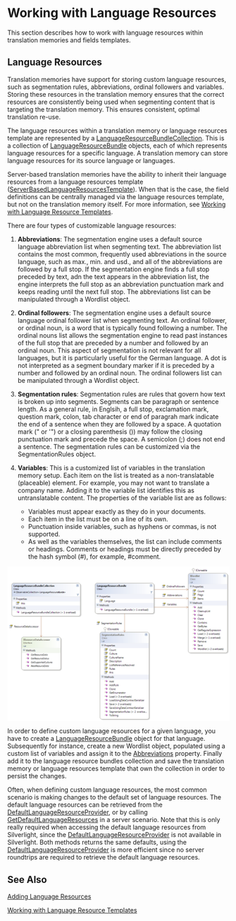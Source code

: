 Working with Language Resources
=====
This section describes how to work with language resources within translation memories and fields templates.

Language Resources
------
Translation memories have support for storing custom language resources, such as segmentation rules, abbreviations, ordinal followers and variables. Storing these resources in the translation memory ensures that the correct resources are consistently being used when segmenting content that is targeting the translation memory. This ensures consistent, optimal translation re-use.

The language resources within a translation memory or language resources template are represented by a [LanguageResourceBundleCollection](../../api/translationmemory/Sdl.LanguagePlatform.TranslationMemoryApi.LanguageResourceBundleCollection.yml). This is a collection of [LanguageResourceBundle](../../api/translationmemory/Sdl.LanguagePlatform.TranslationMemoryApi.LanguageResourceBundle.yml) objects, each of which represents language resources for a specific language. A translation memory can store language resources for its source language or languages.

Server-based translation memories have the ability to inherit their language resources from a language resources template ([ServerBasedLanguageResourcesTemplate](../../api/translationmemory/Sdl.LanguagePlatform.TranslationMemoryApi.ServerBasedLanguageResourcesTemplate.yml)). When that is the case, the field definitions can be centrally managed via the language resources template, but not on the translation memory itself. For more information, see [Working with Language Resource Templates](working_with_language_resource_templates.md).

There are four types of customizable language resources:

1. **Abbreviations**: The segmentation engine uses a default source language abbreviation list when segmenting text. The abbreviation list contains the most common, frequently used abbreviations in the source language, such as max., min. and usd., and all of the abbreviations are followed by a full stop. If the segmentation engine finds a full stop preceded by text, adn the text appears in the abbreviation list, the engine interprets the full stop as an abbreviation punctuation mark and keeps reading until the next full stop. The abbreviations list can be manipulated through a Wordlist object.

2. **Ordinal followers**: The segmentation engine uses a default source language ordinal follower list when segmenting text. An ordinal follower, or ordinal noun, is a word that is typically found following a number. The ordinal nouns list allows the segmentation engine to read past instances of the full stop that are preceded by a number and followed by an ordinal noun. This aspect of segmentation is not relevant for all languages, but it is particularly useful for the German language. A dot is not interpreted as a segment boundary marker if it is preceded by a number and followed by an ordinal noun. The ordinal followers list can be manipulated through a Wordlist object.

3. **Segmentation rules**: Segmentation rules are rules that govern how text is broken up into segments. Segments can be paragraph or sentence length. As a general rule, in Englsih, a full stop, exclamation mark, question mark, colon, tab character or end of paragrah mark indicate the end of a sentence when they are followed by a space. A quotation mark (" or '") or a closing parenthesis ()) may follow the closing punctuation mark and precede the space. A semicolon (;) does not end a sentence. The segmentation rules can be customized via the SegmentationRules object.

4. **Variables**: This is a customized list of variables in the translation memory setup. Each item on the list is treated as a non-translatable (placeable) element. For example, you may not want to translate a company name. Adding it to the variable list identifies this as untranslatable content. The properties of the variable list are as follows:
   * Variables must appear exactly as they do in your documents.
   * Each item in the list must be on a line of its own.
   * Punctuation inside variables, such as hyphens or commas, is not supported.
   * As well as the variables themselves, the list can include comments or headings. Comments or headings must be directly preceded by the hash symbol (#), for example, #comment.

<img style="display:block; " src="images/LanguageResources.png"/>

In order to define custom language resources for a given language, you have to create a [LanguageResourceBundle](../../api/translationmemory/Sdl.LanguagePlatform.TranslationMemoryApi.LanguageResourceBundle.yml) object for that language. Subsequently for instance, create a new Wordlist object, populated using a custom list of variables and assign it to the [Abbreviations](../../api/translationmemory/Sdl.LanguagePlatform.TranslationMemoryApi.LanguageResourceBundle.yml#Sdl_LanguagePlatform_TranslationMemoryApi_LanguageResourceBundle_Abbreviations) property. Finally add it to the language resource bundles collection and save the translation memory or language resources template that own the collection in order to persist the changes.

Often, when defining custom language resources, the most common scenario is making changes to the default set of language resources. The default language resources can be retrieved from the [DefaultLanguageResourceProvider](../../api/translationmemory/Sdl.LanguagePlatform.TranslationMemoryApi.DefaultLanguageResourceProvider.yml), or by calling [GetDefaultLanguageResources](../../api/translationmemory/Sdl.LanguagePlatform.TranslationMemoryApi.DefaultLanguageResourceProvider.yml#Sdl_LanguagePlatform_TranslationMemoryApi_DefaultLanguageResourceProvider_GetDefaultLanguageResources_System_Globalization_CultureInfo_) in a server scenario. Note that this is only really required when accessing the default language resources from Silverlight, since the [DefaultLanguageResourceProvider](../../api/translationmemory/Sdl.LanguagePlatform.TranslationMemoryApi.DefaultLanguageResourceProvider.yml) is not available in Silverlight. Both methods returns the same defaults, using the [DefaultLanguageResourceProvider](../../api/translationmemory/Sdl.LanguagePlatform.TranslationMemoryApi.DefaultLanguageResourceProvider.yml) is more efficient since no server roundtrips are required to retrieve the default language resources.

See Also
--------
[Adding Language Resources](adding_language_resources.md)

[Working with Language Resource Templates](working_with_language_resource_templates.md)